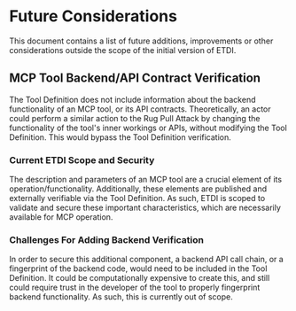 # Future Considerations
This document contains a list of future additions, improvements or other considerations outside the scope of the initial version of ETDI.

## MCP Tool Backend/API Contract Verification
The Tool Definition does not include information about the backend functionality of an MCP tool, or its API contracts. Theoretically, an actor could perform a similar action to the Rug Pull Attack by changing the functionality of the tool's inner workings or APIs, without modifying the Tool Definition. This would bypass the Tool Definition verification. 

### Current ETDI Scope and Security
The description and parameters of an MCP tool are a crucial element of its operation/functionality. Additionally, these elements are published and externally verifiable via the Tool Definition. As such, ETDI is scoped to validate and secure these important characteristics, which are necessarily available for MCP operation. 

### Challenges For Adding Backend Verification
In order to secure this additional component, a backend API call chain, or a fingerprint of the backend code, would need to be included in the Tool Definition. It could be computationally expensive to create this, and still could require trust in the developer of the tool to properly fingerprint backend functionality. As such, this is currently out of scope.
